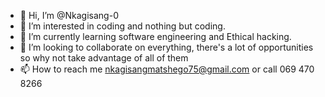 - 👋 Hi, I’m @Nkagisang-0
- 👀 I’m interested in coding and nothing but coding.
- 🌱 I’m currently learning software engineering and Ethical hacking. 
- 💞️ I’m looking to collaborate on everything, there's a lot of opportunities so why not take advantage of all of them
- 📫 How to reach me nkagisangmatshego75@gmail.com or call 069 470 8266 

<!---
Nkagisang-0/Nkagisang-0 is a ✨ special ✨ repository because its `README.md` (this file) appears on your GitHub profile.
You can click the Preview link to take a look at your changes.
--->
